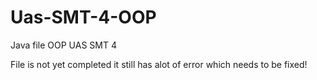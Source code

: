 # Uas-SMT-4-OOP
Java file OOP UAS SMT 4


File is not yet completed it still has alot of error which needs to be fixed!
